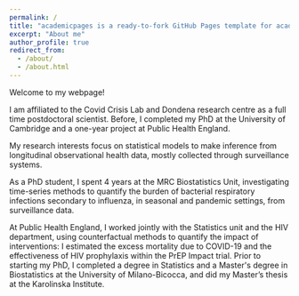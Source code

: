 ```yaml
---
permalink: /
title: "academicpages is a ready-to-fork GitHub Pages template for academic personal websites"
excerpt: "About me"
author_profile: true
redirect_from: 
  - /about/
  - /about.html
---
```


Welcome to my webpage!

I am affiliated to the Covid Crisis Lab and Dondena research centre as a full time postdoctoral scientist.
Before, I completed my PhD at the University of Cambridge and a one-year project at Public Health England. 

My research interests focus on statistical models to make inference from longitudinal observational health data, mostly collected through surveillance systems. 

As a PhD student, I spent 4 years at the MRC Biostatistics Unit, investigating time-series methods to quantify the burden of bacterial respiratory infections secondary to influenza, in seasonal and pandemic settings, from surveillance data. 

At Public Health England, I worked jointly with the Statistics unit and the HIV department, using counterfactual methods to quantify the impact of interventions: I estimated the excess mortality due to COVID-19 and the effectiveness of HIV prophylaxis within the PrEP Impact trial. Prior to starting my PhD, I completed a degree in Statistics and a Master's degree in Biostatistics at the University of Milano-Bicocca, and did my Master’s thesis at the Karolinska Institute.

